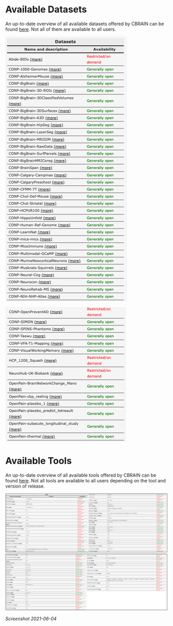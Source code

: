 # Available Datasets
An up-to-date overview of all available datasets offered by CBRAIN can be found [here](https://portal.cbrain.mcgill.ca/available).
Not all of them are available to all users. 

![](https://github.com/neurohub/neurohub_documentation/blob/master/images/neurohub-datasets-20220927-01.png)

![](https://github.com/neurohub/neurohub_documentation/blob/master/images/neurohub-datasets-20220927-02.png)

# Available Tools
An up-to-date overview of all available tools offered by CBRAIN can be found [here](https://portal.cbrain.mcgill.ca/available). Not all tools are available to all users depending on the tool and version of release.

![](https://github.com/neurohub/neurohub_documentation/blob/master/images/cbrain_tools1.png)
![](https://github.com/neurohub/neurohub_documentation/blob/master/images/cbrain_tools2.1.png)

_Screenshot 2021-06-04_






